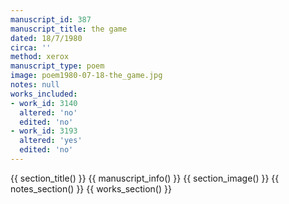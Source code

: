 ```yaml
---
manuscript_id: 387
manuscript_title: the game
dated: 18/7/1980
circa: ''
method: xerox
manuscript_type: poem
image: poem1980-07-18-the_game.jpg
notes: null
works_included:
- work_id: 3140
  altered: 'no'
  edited: 'no'
- work_id: 3193
  altered: 'yes'
  edited: 'no'
---
```


{{ section_title() }}
{{ manuscript_info() }}
{{ section_image() }}
{{ notes_section() }}
{{ works_section() }}
